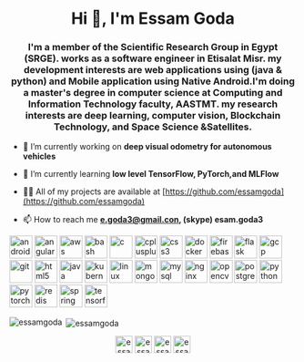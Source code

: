 <h1 align="center">Hi 👋, I'm Essam Goda</h1>
<h3 align="center">I'm a member of the Scientific Research Group in Egypt (SRGE). works as a software engineer in Etisalat Misr. my development interests are web applications using (java & python) and Mobile application using Native Android.I'm doing a master's degree in computer science at Computing and Information Technology faculty, AASTMT. my research interests are deep learning, computer vision, Blockchain Technology, and Space Science &Satellites.</h3>

- 🔭 I’m currently working on **deep visual odometry for autonomous vehicles**

- 🌱 I’m currently learning **low level TensorFlow, PyTorch,and MLFlow**

- 👨‍💻 All of my projects are available at [https://github.com/essamgoda](https://github.com/essamgoda)

- 📫 How to reach me **e.goda3@gmail.con, (skype) esam.goda3**

<p align="left"><img src="https://devicons.github.io/devicon/devicon.git/icons/android/android-original-wordmark.svg" alt="android" width="40" height="40"/> <img src="https://devicons.github.io/devicon/devicon.git/icons/angularjs/angularjs-original.svg" alt="angularjs" width="40" height="40"/> <img src="https://devicons.github.io/devicon/devicon.git/icons/amazonwebservices/amazonwebservices-original-wordmark.svg" alt="aws" width="40" height="40"/> <img src="https://www.vectorlogo.zone/logos/gnu_bash/gnu_bash-icon.svg" alt="bash" width="40" height="40"/> <img src="https://devicons.github.io/devicon/devicon.git/icons/c/c-original.svg" alt="c" width="40" height="40"/> <img src="https://devicons.github.io/devicon/devicon.git/icons/cplusplus/cplusplus-original.svg" alt="cplusplus" width="40" height="40"/> <img src="https://devicons.github.io/devicon/devicon.git/icons/css3/css3-original-wordmark.svg" alt="css3" width="40" height="40"/> <img src="https://devicons.github.io/devicon/devicon.git/icons/docker/docker-original-wordmark.svg" alt="docker" width="40" height="40"/> <img src="https://www.vectorlogo.zone/logos/firebase/firebase-icon.svg" alt="firebase" width="40" height="40"/> <img src="https://www.vectorlogo.zone/logos/pocoo_flask/pocoo_flask-icon.svg" alt="flask" width="40" height="40"/> <img src="https://www.vectorlogo.zone/logos/google_cloud/google_cloud-icon.svg" alt="gcp" width="40" height="40"/> <img src="https://www.vectorlogo.zone/logos/git-scm/git-scm-icon.svg" alt="git" width="40" height="40"/> <img src="https://devicons.github.io/devicon/devicon.git/icons/html5/html5-original-wordmark.svg" alt="html5" width="40" height="40"/> <img src="https://devicons.github.io/devicon/devicon.git/icons/java/java-original-wordmark.svg" alt="java" width="40" height="40"/> <img src="https://www.vectorlogo.zone/logos/kubernetes/kubernetes-icon.svg" alt="kubernetes" width="40" height="40"/> <img src="https://devicons.github.io/devicon/devicon.git/icons/linux/linux-original.svg" alt="linux" width="40" height="40"/> <img src="https://devicons.github.io/devicon/devicon.git/icons/mongodb/mongodb-original-wordmark.svg" alt="mongodb" width="40" height="40"/> <img src="https://devicons.github.io/devicon/devicon.git/icons/mysql/mysql-original-wordmark.svg" alt="mysql" width="40" height="40"/> <img src="https://devicons.github.io/devicon/devicon.git/icons/nginx/nginx-original.svg" alt="nginx" width="40" height="40"/> <img src="https://www.vectorlogo.zone/logos/opencv/opencv-icon.svg" alt="opencv" width="40" height="40"/> <img src="https://devicons.github.io/devicon/devicon.git/icons/postgresql/postgresql-original-wordmark.svg" alt="postgresql" width="40" height="40"/> <img src="https://devicons.github.io/devicon/devicon.git/icons/python/python-original.svg" alt="python" width="40" height="40"/> <img src="https://www.vectorlogo.zone/logos/pytorch/pytorch-icon.svg" alt="pytorch" width="40" height="40"/> <img src="https://devicons.github.io/devicon/devicon.git/icons/redis/redis-original-wordmark.svg" alt="redis" width="40" height="40"/> <img src="https://www.vectorlogo.zone/logos/springio/springio-icon.svg" alt="spring" width="40" height="40"/> <img src="https://www.vectorlogo.zone/logos/tensorflow/tensorflow-icon.svg" alt="tensorflow" width="40" height="40"/></p><p><img align="left" src="https://github-readme-stats.vercel.app/api/top-langs/?username=essamgoda&layout=compact&hide=html" alt="essamgoda" /></p>

<p>&nbsp;<img align="center" src="https://github-readme-stats.vercel.app/api?username=essamgoda&show_icons=true" alt="essamgoda" /></p>

<p align="center">
<a href="https://twitter.com/essamgoda03" target="blank"><img align="center" src="https://cdn.jsdelivr.net/npm/simple-icons@3.0.1/icons/twitter.svg" alt="essamgoda03" height="30" width="30" /></a>
<a href="https://linkedin.com/in/essamgoda" target="blank"><img align="center" src="https://cdn.jsdelivr.net/npm/simple-icons@3.0.1/icons/linkedin.svg" alt="essamgoda" height="30" width="30" /></a>
<a href="https://stackoverflow.com/users/essam-goda" target="blank"><img align="center" src="https://cdn.jsdelivr.net/npm/simple-icons@3.0.1/icons/stackoverflow.svg" alt="essam-goda" height="30" width="30" /></a>
<a href="https://kaggle.com/essamgoda" target="blank"><img align="center" src="https://cdn.jsdelivr.net/npm/simple-icons@3.0.1/icons/kaggle.svg" alt="essamgoda" height="30" width="30" /></a>
</p>
